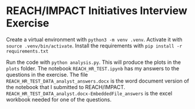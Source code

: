 # REACH/IMPACT Initiatives Interview Exercise

Create a virtual environment with `python3 -m venv .venv`. Activate it with `source .venv/bin/activate`. Install the requirements with `pip install -r requirements.txt`

Run the code with `python analysis.py`. This will produce the plots in the `plots` folder. The notebook `REACH_HR_TEST.ipynb` has my answers to the questions in the exercise. The file `REACH_HR_TEST_DATA_analyst_answers.docx` is the word document version of the notebook that I submitted to REACH/IMPACT. `REACH_HR_TEST_DATA_analyst.docx-EmbeddedFile_answers` is the excel workbook needed for one of the questions.
